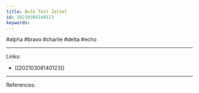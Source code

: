 ```yaml
---
title: Bulk Test Zettel
id: 20210308140123
keywords:
---
```

#alpha #bravo #charlie #delta #echo

---
Links:

- [[20210308140123]]

---
References:

